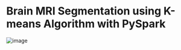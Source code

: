 # Brain MRI Segmentation using K-means Algorithm with PySpark


![image](https://github.com/el-moudni-hicham/brain-mri-segmentation-kmeans-pyspark/assets/85403056/ec0d804a-274e-4edb-97d3-090c2ad1f81b)

